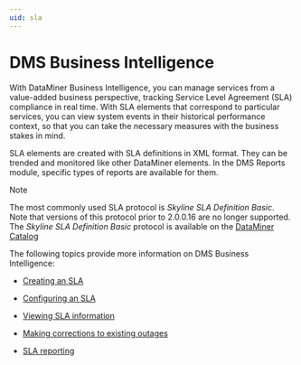 ```yaml
---
uid: sla
---
```


# DMS Business Intelligence

With DataMiner Business Intelligence, you can manage services from a value-added business perspective, tracking Service Level Agreement (SLA) compliance in real time. With SLA elements that correspond to particular services, you can view system events in their historical performance context, so that you can take the necessary measures with the business stakes in mind.

SLA elements are created with SLA definitions in XML format. They can be trended and monitored like other DataMiner elements. In the DMS Reports module, specific types of reports are available for them.

> [!NOTE]
> The most commonly used SLA protocol is *Skyline SLA Definition Basic*. Note that versions of this protocol prior to 2.0.0.16 are no longer supported.
> The *Skyline SLA Definition Basic* protocol is available on the [DataMiner Catalog](xref:About_the_Catalog_module)

The following topics provide more information on DMS Business Intelligence:

- [Creating an SLA](xref:Creating_an_SLA)

- [Configuring an SLA](xref:Configuring_an_SLA)

- [Viewing SLA information](xref:Viewing_SLA_information)

- [Making corrections to existing outages](xref:Making_corrections_to_existing_outages)

- [SLA reporting](xref:SLA_reporting)
